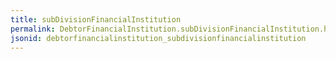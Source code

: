 ```yaml
---
title: subDivisionFinancialInstitution
permalink: DebtorFinancialInstitution.subDivisionFinancialInstitution.html
jsonid: debtorfinancialinstitution_subdivisionfinancialinstitution
---
```

